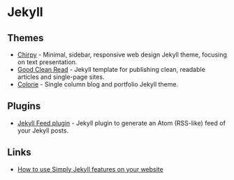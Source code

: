 # Jekyll

## Themes

* [Chirpy](https://github.com/cotes2020/jekyll-theme-chirpy/) - Minimal, sidebar, responsive web design Jekyll theme, focusing on text presentation.
* [Good Clean Read](https://github.com/adueck/good-clean-read) - Jekyll template for publishing clean, readable articles and single-page sites.
* [Colorie](https://github.com/ronv/colorie) - Single column blog and portfolio Jekyll theme.

## Plugins

* [Jekyll Feed plugin](https://github.com/jekyll/jekyll-feed) - Jekyll plugin to generate an Atom \(RSS-like\) feed of your Jekyll posts.

## Links

* [How to use Simply Jekyll features on your website](https://simply-jekyll.netlify.app/posts/how-to-use-simply-jekyll-features-on-your-website)

